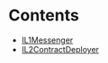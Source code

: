 

# Contents
- [IL1Messenger](IL1Messenger.sol/interface.IL1Messenger.md)
- [IL2ContractDeployer](IL2ContractDeployer.sol/interface.IL2ContractDeployer.md)
